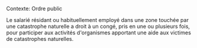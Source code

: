Contexte: Ordre public

Le salarié résidant ou habituellement employé dans une zone touchée par une catastrophe naturelle a droit à un congé, pris en une ou plusieurs fois, pour participer aux activités d'organismes apportant une aide aux victimes de catastrophes naturelles.